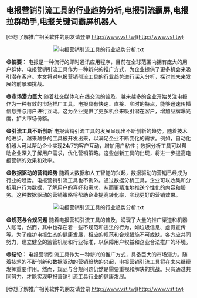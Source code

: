 ## **电报营销引流工具的行业趋势分析,电报引流霸屏,电报拉群助手,电报关键词霸屏机器人**

[😍想了解推广相关软件的朋友请登录 http://www.vst.tw](http://www.vst.tw)

 <center><img src="https://vst.tw/MP4/tuiguang/png/0.png" alt="电报营销引流工具的行业趋势分析.txt"></center>

**😄摘要：**
电报是一种流行的即时通讯应用程序，目前在全球范围内拥有庞大的用户群体。电报营销引流工具作为一种新兴的推广方式，为企业提供了更多机会来吸引潜在客户。本文将对电报营销引流工具的行业趋势进行深入分析，探讨其未来发展的前景和挑战。

**😄市场潜力巨大**
随着社交媒体和在线交流的普及，越来越多的企业开始关注电报作为一种有效的市场推广工具。电报具有快速、直接、实时的特点，能够迅速传播信息并与用户进行互动。这为企业提供了更多机会来吸引潜在客户，增加品牌曝光度，扩大市场份额。

**😄引流工具不断创新**
电报营销引流工具的发展呈现出不断创新的趋势。随着技术的进步，越来越多的工具被开发出来，以满足企业不断变化的需求。例如，自动化机器人可以帮助企业实现24/7的客户互动，增加用户粘性；数据分析工具可以帮助企业深入了解用户需求，优化营销策略。这些创新工具的出现，将进一步提高电报营销的效果和效率。

**😄数据驱动的营销趋势**
随着大数据和人工智能的兴起，数据驱动的营销已经成为行业的趋势。电报营销引流工具也不例外。通过数据分析工具，企业可以收集和分析用户行为数据，了解用户的喜好和需求，从而更精准地推送个性化的内容和服务。这种数据驱动的营销策略将帮助企业提高转化率，实现更好的营销效果。

 <center><img src="https://vst.tw/MP4/tuiguang/png/8.png" alt="电报营销引流工具的行业趋势分析.txt"></center>

**😄规范与合规问题**
随着电报营销引流工具的普及，涌现了大量的推广渠道和机器人账号。然而，其中也存在着一些不规范和违法的行为，如垃圾信息、虚假宣传等。为了维护电报生态的健康发展，相应的规范和合规措施不可或缺。各方应共同努力，建立健全的监管机制和行业标准，以保障用户权益和企业合法推广的环境。

**😄结论：**
电报营销引流工具作为一种新兴的推广方式，具备巨大的市场潜力。随着技术的不断创新和数据驱动的营销趋势的兴起，电报营销引流工具将在未来继续发挥重要作用。然而，规范与合规问题仍然是需要重视和解决的挑战。只有通过共同努力，才能实现电报营销引流工具行业的健康发展。

[😍想了解推广相关软件的朋友请登录 http://www.vst.tw](http://www.vst.tw)



